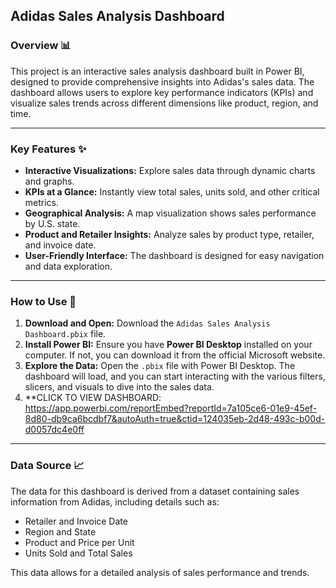## **Adidas Sales Analysis Dashboard**

### **Overview** 📊

This project is an interactive sales analysis dashboard built in Power BI, designed to provide comprehensive insights into Adidas's sales data. The dashboard allows users to explore key performance indicators (KPIs) and visualize sales trends across different dimensions like product, region, and time.

---

### **Key Features** ✨

* **Interactive Visualizations:** Explore sales data through dynamic charts and graphs.
* **KPIs at a Glance:** Instantly view total sales, units sold, and other critical metrics.
* **Geographical Analysis:** A map visualization shows sales performance by U.S. state.
* **Product and Retailer Insights:** Analyze sales by product type, retailer, and invoice date.
* **User-Friendly Interface:** The dashboard is designed for easy navigation and data exploration.

---

### **How to Use** 🚀

1.  **Download and Open:** Download the `Adidas Sales Analysis Dashboard.pbix` file.
2.  **Install Power BI:** Ensure you have **Power BI Desktop** installed on your computer. If not, you can download it from the official Microsoft website.
3.  **Explore the Data:** Open the `.pbix` file with Power BI Desktop. The dashboard will load, and you can start interacting with the various filters, slicers, and visuals to dive into the sales data.
4.  **CLICK TO VIEW DASHBOARD: https://app.powerbi.com/reportEmbed?reportId=7a105ce6-01e9-45ef-8d80-db9ca6bcdbf7&autoAuth=true&ctid=124035eb-2d48-493c-b00d-d0057dc4e0ff
---

### **Data Source** 📈

The data for this dashboard is derived from a dataset containing sales information from Adidas, including details such as:

* Retailer and Invoice Date
* Region and State
* Product and Price per Unit
* Units Sold and Total Sales

This data allows for a detailed analysis of sales performance and trends.
